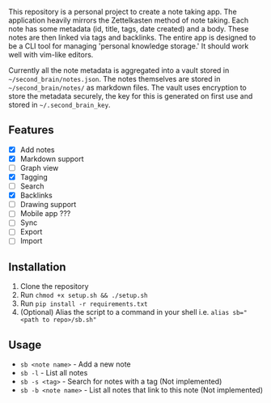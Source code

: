 This repository is a personal project to create a note taking app.
The application heavily mirrors the Zettelkasten method of note taking. 
Each note has some metadata (id, title, tags, date created) and a body.
These notes are then linked via tags and backlinks. The entire app is designed
to be a CLI tool for managing 'personal knowledge storage.' It should work well
with vim-like editors.

Currently all the note metadata is aggregated into a vault stored in
`~/second_brain/notes.json`. The notes themselves are stored in 
`~/second_brain/notes/` as markdown files. The vault uses encryption to store 
the metadata securely, the key for this is generated on first use and stored in 
`~/.second_brain_key`.

## Features
- [X] Add notes
- [X] Markdown support
- [ ] Graph view
- [X] Tagging
- [ ] Search
- [X] Backlinks
- [ ] Drawing support
- [ ] Mobile app ???
- [ ] Sync 
- [ ] Export 
- [ ] Import 

## Installation
1. Clone the repository
2. Run `chmod +x setup.sh && ./setup.sh`
3. Run `pip install -r requirements.txt`
4. (Optional) Alias the script to a command in your shell i.e.
    `alias sb="<path to repo>/sb.sh"`

## Usage
- `sb <note name>` - Add a new note
- `sb -l` - List all notes
- `sb -s <tag>` - Search for notes with a tag (Not implemented)
- `sb -b <note name>` - List all notes that link to this note (Not implemented)


